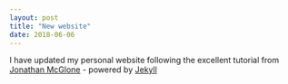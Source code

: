 ```yaml
---
layout: post
title: "New website"
date: 2018-06-06
---
```

I have updated my personal website following the excellent tutorial from [Jonathan McGlone](http://jmcglone.com/guides/github-pages/) - powered by [Jekyll](http://jekyllrb.com)
